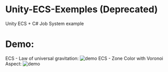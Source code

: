 # Unity-ECS-Exemples (Deprecated)
Unity ECS + C# Job System example 
# Demo:


ECS - Law of universal gravitation:
![demo](ressources/ECS-ex1.gif)
ECS - Zone Color with Voronoi Aspect:
![demo](ressources/ECS-ex2.gif)
